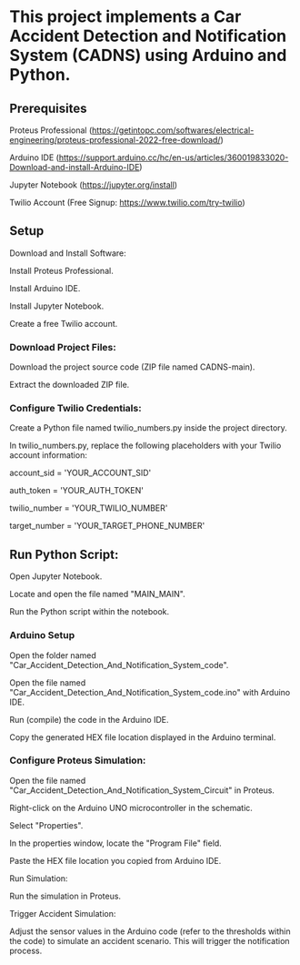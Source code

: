 # This project implements a Car Accident Detection and Notification System (CADNS) using Arduino and Python.

## Prerequisites
Proteus Professional (https://getintopc.com/softwares/electrical-engineering/proteus-professional-2022-free-download/)

Arduino IDE (https://support.arduino.cc/hc/en-us/articles/360019833020-Download-and-install-Arduino-IDE)

Jupyter Notebook (https://jupyter.org/install)

Twilio Account (Free Signup: https://www.twilio.com/try-twilio)
## Setup
Download and Install Software:

Install Proteus Professional.

Install Arduino IDE.

Install Jupyter Notebook.

Create a free Twilio account.

### Download Project Files:

Download the project source code (ZIP file named CADNS-main).

Extract the downloaded ZIP file.

### Configure Twilio Credentials:

Create a Python file named twilio_numbers.py inside the project directory.

In twilio_numbers.py, replace the following placeholders with your Twilio account information:

 account_sid = 'YOUR_ACCOUNT_SID'
 
 auth_token = 'YOUR_AUTH_TOKEN'
 
 twilio_number = 'YOUR_TWILIO_NUMBER'
 
 target_number = 'YOUR_TARGET_PHONE_NUMBER'
## Run Python Script:
Open Jupyter Notebook.

Locate and open the file named "MAIN_MAIN".

Run the Python script within the notebook.
### Arduino Setup
Open the folder named "Car_Accident_Detection_And_Notification_System_code".

Open the file named "Car_Accident_Detection_And_Notification_System_code.ino" with Arduino IDE.

Run (compile) the code in the Arduino IDE.

Copy the generated HEX file location displayed in the Arduino terminal.
### Configure Proteus Simulation:
Open the file named "Car_Accident_Detection_And_Notification_System_Circuit" in Proteus.

Right-click on the Arduino UNO microcontroller in the schematic.

Select "Properties".

In the properties window, locate the "Program File" field.

Paste the HEX file location you copied from Arduino IDE.

Run Simulation:

Run the simulation in Proteus.

Trigger Accident Simulation:

Adjust the sensor values in the Arduino code (refer to the thresholds within the code) to simulate an accident scenario. This will trigger the notification process.
